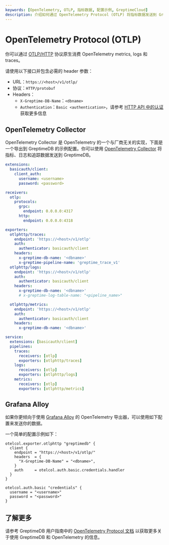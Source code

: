 ```yaml
---
keywords: [OpenTelemetry, OTLP, 指标数据, 配置示例, GreptimeCloud]
description: 介绍如何通过 OpenTelemetry Protocol (OTLP) 将指标数据发送到 GreptimeCloud，包括使用 OpenTelemetry API/SDK 和 OpenTelemetry Collector 的配置示例。
---
```


# OpenTelemetry Protocol (OTLP)

你可以通过 [OTLP/HTTP](https://opentelemetry.io/docs/specs/otlp/#otlphttp) 协议原生消费 OpenTelemetry metrics, logs 和 traces。

请使用以下接口并包含必需的 header 参数：

- URL：`https://<host>/v1/otlp/`
- 协议：`HTTP/protobuf`
- Headers：
  - `X-Greptime-DB-Name`：`<dbname>`
  - `Authentication`：`Basic <authentication>`，请参考 [HTTP API 中的认证](https://docs.greptime.cn/user-guide/protocols/http#鉴权)获取更多信息

## OpenTelemetry Collector

OpenTelemetry Collector 是 OpenTelemetry 的一个与厂商无关的实现，下面是一个导出到 GreptimeDB 的示例配置。你可以使用 [OpenTelemetry Collector](https://opentelemetry.io/docs/collector/) 将指标、日志和追踪数据发送到 GreptimeDB。

```yaml
extensions:
  basicauth/client:
    client_auth:
      username: <username>
      password: <password>

receivers:
  otlp:
    protocols:
      grpc:
        endpoint: 0.0.0.0:4317
      http:
        endpoint: 0.0.0.0:4318

exporters:
  otlphttp/traces:
    endpoint: 'https://<host>/v1/otlp'
    auth:
      authenticator: basicauth/client
    headers:
      x-greptime-db-name: '<dbname>'
      x-greptime-pipeline-name: 'greptime_trace_v1'
  otlphttp/logs:
    endpoint: 'https://<host>/v1/otlp'
    auth:
      authenticator: basicauth/client
    headers:
      x-greptime-db-name: '<dbname>'
      # x-greptime-log-table-name: "<pipeline_name>"

  otlphttp/metrics:
    endpoint: 'https://<host>/v1/otlp'
    auth:
      authenticator: basicauth/client
    headers:
      x-greptime-db-name: '<dbname>'

service:
  extensions: [basicauth/client]
  pipelines:
    traces:
      receivers: [otlp]
      exporters: [otlphttp/traces]
    logs:
      receivers: [otlp]
      exporters: [otlphttp/logs]
    metrics:
      receivers: [otlp]
      exporters: [otlphttp/metrics]
```


## Grafana Alloy

如果你更倾向于使用 [Grafana Alloy](https://grafana.com/docs/alloy/latest/) 的 OpenTelemetry 导出器，可以使用如下配置来发送你的数据。

一个简单的配置示例如下：

```
otelcol.exporter.otlphttp "greptimedb" {
  client {
    endpoint = "https://<host>/v1/otlp/"
    headers  = {
      "X-Greptime-DB-Name" = "<dbname>",
    }
    auth     = otelcol.auth.basic.credentials.handler
  }
}

otelcol.auth.basic "credentials" {
  username = "<username>"
  password = "<password>"
}
```

## 了解更多

请参考 GreptimeDB 用户指南中的 [OpenTelemetry Protocol 文档](https://docs.greptime.com/user-guide/ingest-data/for-observability/opentelemetry/) 以获取更多关于使用 GreptimeDB 和 OpenTelemetry 的信息。

